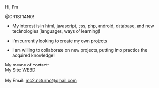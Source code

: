 Hi, I'm <p style="font-color: #ff0000;">@CR1ST14N0!</p>

- My interest is in html, javascript, css, php, android, database, and new technologies (languages, ways of learning)!

- I'm currently looking to create my own projects

- I am willing to collaborate on new projects, putting into practice the acquired knowledge!

My means of contact:
<br>
 My Site: <a href="https://webd.com.br">WEBD</a> 
 <br>
 <br>
 My Email:  <a href="mailto:mc2.noturno@gmail.com">mc2.noturno@gmail.com</a>
<!---
CR1ST14N0/CR1ST14N0 is a ✨ special ✨ repository because its `README.md` (this file) appears on your GitHub profile.
You can click the Preview link to take a look at your changes.
--->
